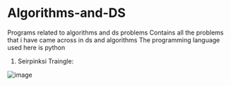 # Algorithms-and-DS
Programs related to algorithms and ds problems
Contains all the problems that i have came across in ds and algorithms
The programming language used here is python

1) Seirpinksi Traingle:

![image](https://user-images.githubusercontent.com/38079818/139101500-7430a281-0bbd-4f2f-aa25-e04ddd6cb5c3.png)
